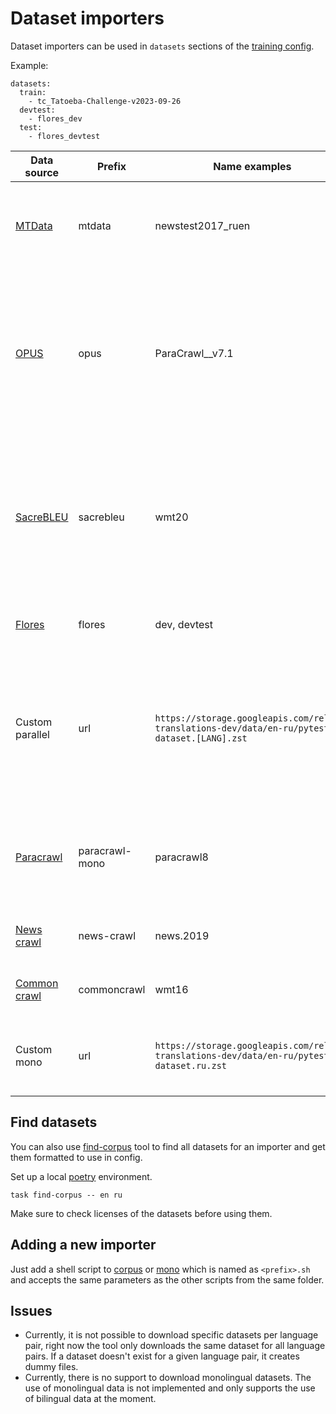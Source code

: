 # Dataset importers

Dataset importers can be used in `datasets` sections of the [training config](https://github.com/Helsinki-NLP/OpusDistillery/tree/main/configs/test.yml#L66).

Example:
```
datasets:
  train:
    - tc_Tatoeba-Challenge-v2023-09-26
  devtest:
    - flores_dev
  test:
    - flores_devtest
```

Data source | Prefix | Name examples | Type | Comments
--- | --- | --- | ---| ---
[MTData](https://github.com/thammegowda/mtdata) | mtdata | newstest2017_ruen | corpus | Supports many datasets. Run `mtdata list -l ru-en` to see datasets for a specific language pair.
[OPUS](opus.nlpl.eu/) | opus | ParaCrawl__v7.1 | corpus | Many open source datasets. Go to the website, choose a language pair, check links under Moses column to see what names and version is used in a link. The version should be separated by a double _.
[SacreBLEU](https://github.com/mjpost/sacrebleu) | sacrebleu | wmt20 | corpus | Official evaluation datasets available in SacreBLEU tool. Recommended to use in `datasets:test` config section. Look up supported datasets and language pairs in `sacrebleu.dataset` python module.
[Flores](https://github.com/facebookresearch/flores) | flores | dev, devtest | corpus | Evaluation dataset from Facebook that supports 100 languages.
Custom parallel | url | `https://storage.googleapis.com/releng-translations-dev/data/en-ru/pytest-dataset.[LANG].zst` | corpus | A custom zst compressed parallel dataset, for instance uploaded to GCS. The language pairs should be split into two files. the `[LANG]` will be replaced with the `to` and `from` language codes.
[Paracrawl](https://paracrawl.eu/) | paracrawl-mono | paracrawl8 | mono | Datasets that are crawled from the web. Only [mono datasets](https://paracrawl.eu/index.php/moredata) are used in this importer. Parallel corpus is available using opus importer.
[News crawl](http://data.statmt.org/news-crawl) | news-crawl | news.2019 | mono | Some news monolingual datasets from [WMT21](https://www.statmt.org/wmt21/translation-task.html)
[Common crawl](https://commoncrawl.org/) | commoncrawl | wmt16 | mono | Huge web crawl datasets. The links are posted on [WMT21](https://www.statmt.org/wmt21/translation-task.html)
Custom mono | url | `https://storage.googleapis.com/releng-translations-dev/data/en-ru/pytest-dataset.ru.zst` | mono | A custom zst compressed monolingual dataset, for instance uploaded to GCS.

## Find datasets

You can also use [find-corpus](https://github.com/Helsinki-NLP/OpusDistillery/tree/main/utils/find-corpus.py) tool to find all datasets for an importer and get them formatted to use in config.

Set up a local [poetry](https://python-poetry.org/) environment.
```
task find-corpus -- en ru
```

Make sure to check licenses of the datasets before using them.

## Adding a new importer

Just add a shell script to [corpus](https://github.com/Helsinki-NLP/OpusDistillery/tree/main/pipeline/data/importers/corpus) or [mono](https://github.com/Helsinki-NLP/OpusDistillery/tree/main/pipeline/data/importers/mono) which is named as `<prefix>.sh` 
and accepts the same parameters as the other scripts from the same folder.

## Issues
- Currently, it is not possible to download specific datasets per language pair, right now the tool only downloads the same dataset for all language pairs. If a dataset doesn't exist for a given language pair, it creates dummy files. 
- Currently, there is no support to download monolingual datasets. The use of monolingual data is not implemented and only supports the use of bilingual data at the moment.
